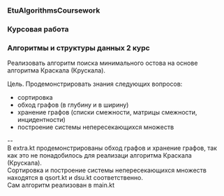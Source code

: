 ﻿### EtuAlgorithmsCoursework  
 
 ### Курсовая работа  
 ### Алгоритмы и структуры данных 2 курс  
 
Реализовать алгоритм поиска минимального остова на основе алгоритма Краскала (Крускала).  

Цель. Продемонстрировать знания следующих вопросов:

- сортировка  
- обход графов (в глубину и в ширину)  
- хранение графов (списки смежности, матрицы смежности, инцидентности)  
- построение системы непересекающихся множеств  

--  
В extra.kt продемонстрированы обход графов и хранение графов, так как это не понадобилось для реализаци алгоритма Краскала (Крускала).  
Сортировка и построение системы непересекающихся множеств находятся в qsort.kt и dsu.kt соответственно.  
Сам алгоритм реализован в main.kt  

